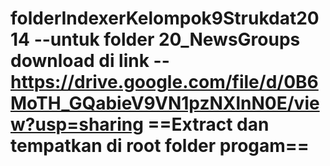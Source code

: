 folderIndexerKelompok9Strukdat2014
--untuk folder 20_NewsGroups download di link --
https://drive.google.com/file/d/0B6MoTH_GQabieV9VN1pzNXlnN0E/view?usp=sharing
==Extract dan tempatkan di root folder progam==
==================================
